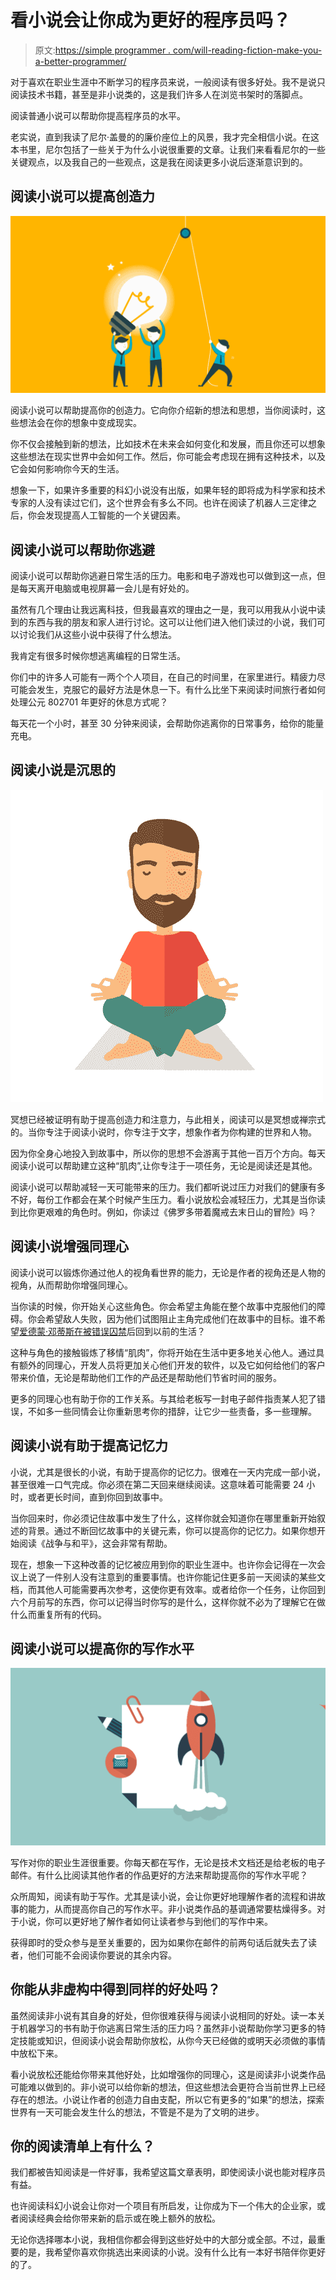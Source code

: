 # 看小说会让你成为更好的程序员吗？

> 原文:[https://simple programmer . com/will-reading-fiction-make-you-a-better-programmer/](https://simpleprogrammer.com/will-reading-fiction-make-you-a-better-programmer/)

对于喜欢在职业生涯中不断学习的程序员来说，一般阅读有很多好处。我不是说只阅读技术书籍，甚至是非小说类的，这是我们许多人在浏览书架时的落脚点。

阅读普通小说可以帮助你提高程序员的水平。

老实说，直到我读了尼尔·盖曼的的廉价座位上的风景，我才完全相信小说。在这本书里，尼尔包括了一些关于为什么小说很重要的文章。让我们来看看尼尔的一些关键观点，以及我自己的一些观点，这是我在阅读更多小说后逐渐意识到的。

## 阅读小说可以提高创造力

![creativity](img/3696ff11c10f8b7a8a3cf11e71989ce4.png)

阅读小说可以帮助提高你的创造力。它向你介绍新的想法和思想，当你阅读时，这些想法会在你的想象中变成现实。

你不仅会接触到新的想法，比如技术在未来会如何变化和发展，而且你还可以想象这些想法在现实世界中会如何工作。然后，你可能会考虑现在拥有这种技术，以及它会如何影响你今天的生活。

想象一下，如果许多重要的科幻小说没有出版，如果年轻的即将成为科学家和技术专家的人没有读过它们，这个世界会有多么不同。也许在阅读了机器人三定律之后，你会发现提高人工智能的一个关键因素。

## 阅读小说可以帮助你逃避

阅读小说可以帮助你逃避日常生活的压力。电影和电子游戏也可以做到这一点，但是每天离开电脑或电视屏幕一会儿是有好处的。

虽然有几个理由让我远离科技，但我最喜欢的理由之一是，我可以用我从小说中读到的东西与我的朋友和家人进行讨论。这可以让他们进入他们读过的小说，我们可以讨论我们从这些小说中获得了什么想法。

我肯定有很多时候你想逃离编程的日常生活。

你们中的许多人可能有一两个个人项目，在自己的时间里，在家里进行。精疲力尽可能会发生，克服它的最好方法是休息一下。有什么比坐下来阅读时间旅行者如何处理公元 802701 年更好的休息方式呢？

每天花一个小时，甚至 30 分钟来阅读，会帮助你逃离你的日常事务，给你的能量充电。

## 阅读小说是沉思的

![Meditation](img/64b328b2bef3fdfbd6d0d63c60920775.png)

冥想已经被证明有助于提高创造力和注意力，与此相关，阅读可以是冥想或禅宗式的。当你专注于阅读小说时，你专注于文字，想象作者为你构建的世界和人物。

因为你全身心地投入到故事中，所以你的思想不会游离于其他一百万个方向。每天阅读小说可以帮助建立这种“肌肉”,让你专注于一项任务，无论是阅读还是其他。

阅读小说可以帮助减轻一天可能带来的压力。我们都听说过压力对我们的健康有多不好，每份工作都会在某个时候产生压力。看小说放松会减轻压力，尤其是当你读到比你更艰难的角色时。例如，你读过《佛罗多带着魔戒去末日山的冒险》吗？

## 阅读小说增强同理心

阅读小说可以锻炼你通过他人的视角看世界的能力，无论是作者的视角还是人物的视角，从而帮助你增强同理心。

当你读的时候，你开始关心这些角色。你会希望主角能在整个故事中克服他们的障碍。你会希望敌人失败，因为他们试图阻止主角完成他们在故事中的目标。谁不希望[爱德蒙·邓蒂斯在被错误囚禁](http://www.amazon.com/exec/obidos/ASIN/0140449264/makithecompsi-20)后回到以前的生活？

这种与角色的接触锻炼了移情“肌肉”，你将开始在生活中更多地关心他人。通过具有额外的同理心，开发人员将更加关心他们开发的软件，以及它如何给他们的客户带来价值，无论是帮助他们工作的产品还是帮助他们节省时间的服务。

更多的同理心也有助于你的工作关系。与其给老板写一封电子邮件指责某人犯了错误，不如多一些同情会让你重新思考你的措辞，让它少一些责备，多一些理解。

## 阅读小说有助于提高记忆力

小说，尤其是很长的小说，有助于提高你的记忆力。很难在一天内完成一部小说，甚至很难一口气完成。你必须在第二天回来继续阅读。这意味着可能需要 24 小时，或者更长时间，直到你回到故事中。

当你回来时，你必须记住故事中发生了什么，这样你就会知道你在哪里重新开始叙述的背景。通过不断回忆故事中的关键元素，你可以提高你的记忆力。如果你想开始阅读《战争与和平》，这会非常有帮助。

现在，想象一下这种改善的记忆被应用到你的职业生涯中。也许你会记得在一次会议上说了一件别人没有注意到的重要事情。也许你能记住更多前一天阅读的某些文档，而其他人可能需要再次参考，这使你更有效率。或者给你一个任务，让你回到六个月前写的东西，你可以记得当时你写的是什么，这样你就不必为了理解它在做什么而重复所有的代码。

## 阅读小说可以提高你的写作水平

![Writer](img/711b1f8852e9ef4bb2fcfa66ac17dcaf.png)

写作对你的职业生涯很重要。你每天都在写作，无论是技术文档还是给老板的电子邮件。有什么比阅读其他作者的作品更好的方法来帮助提高你的写作水平呢？

众所周知，阅读有助于写作。尤其是读小说，会让你更好地理解作者的流程和讲故事的能力，从而提高你自己的写作水平。非小说类作品的基调通常要枯燥得多。对于小说，你可以更好地了解作者如何让读者参与到他们的写作中来。

获得即时的受众参与是至关重要的，因为如果你在邮件的前两句话后就失去了读者，他们可能不会阅读你要说的其余内容。

## 你能从非虚构中得到同样的好处吗？

虽然阅读非小说有其自身的好处，但你很难获得与阅读小说相同的好处。读一本关于机器学习的书有助于你逃离日常生活的压力吗？虽然非小说帮助你学习更多的特定技能或知识，但阅读小说会帮助你放松，从你今天已经做的或明天必须做的事情中放松下来。

看小说放松还能给你带来其他好处，比如增强你的同理心，这是阅读非小说类作品可能难以做到的。非小说可以给你新的想法，但这些想法会更符合当前世界上已经存在的想法。小说让作者的创造力自由支配，所以它有更多的“如果”的想法，探索世界有一天可能会发生什么的想法，不管是不是为了文明的进步。

## 你的阅读清单上有什么？

我们都被告知阅读是一件好事，我希望这篇文章表明，即使阅读小说也能对程序员有益。

也许阅读科幻小说会让你对一个项目有所启发，让你成为下一个伟大的企业家，或者阅读经典会给你带来新的启示或在晚上额外的放松。

无论你选择哪本小说，我相信你都会得到这些好处中的大部分或全部。不过，最重要的是，我希望你喜欢你挑选出来阅读的小说。没有什么比有一本好书陪伴你更好的了。